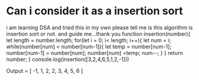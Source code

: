 
# Can i consider it as a insertion sort

i am learning DSA and tried this in my own please tell me is this algorithm is insertion sort or not. and guide me...thank you
function insertion(number){
    let length = number.length;
    for(let i = 0; i< length; i++){
        let num = i;
        while(number[num] < number[num-1]){
            let temp = number[num-1];
            number[num-1] = number[num];
            number[num] =temp;
            num--;
        }
    }
    return number;
}
console.log(insertion([3,2,4,6,5,1,2,-1]))

Output = [ -1, 1, 2, 2, 3, 4, 5, 6 ]

        